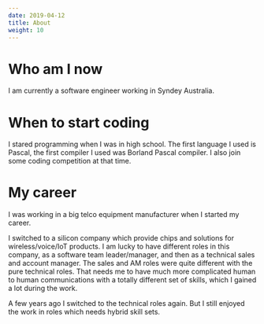 ```yaml
---
date: 2019-04-12
title: About
weight: 10
---
```


# Who am I now

I am currently a software engineer working in Syndey Australia. 

# When to start coding

I stared programming when I was in high school. The first language I used is
Pascal, the first compiler I used was Borland Pascal compiler. I also join some
coding competition at that time.

# My career

I was working in a big telco equipment manufacturer when I started my career.

I switched to a silicon company which provide chips and solutions for
wireless/voice/IoT products. I am lucky to have different roles in this
company, as a software team leader/manager, and then as a technical sales and
account manager. The sales and AM roles were quite different with the pure
technical roles. That needs me to have much more complicated human to human
communications with a totally different set of skills, which I gained a lot
during the work.

A few years ago I switched to the technical roles again. But I still enjoyed the
work in roles which needs hybrid skill sets.
